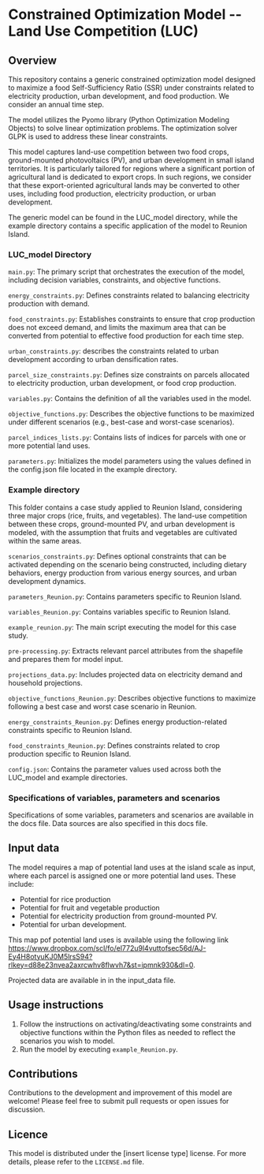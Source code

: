 # Constrained Optimization Model -- Land Use Competition (LUC)

## Overview

This repository contains a generic constrained optimization model designed to maximize a food Self-Sufficiency Ratio (SSR) under constraints related to electricity production, urban development, and food production.
We consider an annual time step.

The model utilizes the Pyomo library (Python Optimization Modeling Objects) to solve linear optimization problems. The optimization solver GLPK is used to address these linear constraints.

This model captures land-use competition between two food crops, ground-mounted photovoltaics (PV), and urban development in small island territories. It is particularly tailored for regions 
where a significant portion of agricultural land is dedicated to export crops. In such regions, we consider that these export-oriented agricultural lands may be converted to other uses, including food production, electricity production, or urban development.



The generic model can be found in the LUC_model directory, while the example directory contains a specific application 
of the model to Reunion Island.


### LUC_model Directory

`main.py`: The primary script that orchestrates the execution of the model, including decision variables, constraints, and objective functions.

`energy_constraints.py`: Defines constraints related to balancing electricity production with demand.

`food_constraints.py`: Establishes constraints to ensure that crop production does not exceed demand, and limits the maximum area that can be 
converted from potential to effective food production for each time step.

`urban_constraints.py`: describes the constraints related to urban development according to urban densification rates.

`parcel_size_constraints.py`: Defines size constraints on parcels allocated to electricity production, urban development, or food crop production.

`variables.py`: Contains the definition of all the variables used in the model.

`objective_functions.py`: Describes the objective functions to be maximized under different scenarios (e.g., best-case and worst-case scenarios).

`parcel_indices_lists.py`: Contains lists of indices for parcels with one or more potential land uses.

`parameters.py`: Initializes the model parameters using the values defined in the config.json file located in the example directory.

### Example directory

This folder contains a case study applied to Reunion Island, considering three major crops (rice, fruits, and vegetables). 
The land-use competition between these crops, ground-mounted PV, and urban development is modeled, with the assumption that fruits and vegetables are cultivated within the same areas. 

`scenarios_constraints.py`: Defines optional constraints that can be activated depending on the scenario being constructed, including dietary behaviors, energy production from various energy sources, and urban development dynamics.

`parameters_Reunion.py`: Contains parameters specific to Reunion Island.

`variables_Reunion.py`: Contains variables specific to Reunion Island.

`example_reunion.py`: The main script executing the model for this case study.

`pre-processing.py`: Extracts relevant parcel attributes from the shapefile and prepares them for model input.

`projections_data.py`: Includes projected data on electricity demand and household projections.

`objective_functions_Reunion.py`: Describes objective functions to maximize following a best case and worst case scenario in Reunion.

`energy_constraints_Reunion.py`: Defines energy production-related constraints specific to Reunion Island.

`food_constraints_Reunion.py`: Defines constraints related to crop production specific to Reunion Island.

`config.json`: Contains the parameter values used across both the LUC_model and example directories.

### Specifications of variables, parameters and scenarios

Specifications of some variables, parameters and scenarios are available in the docs file.
Data sources are also specified in this docs file.

## Input data 

The model requires a map of potential land uses at the island scale as input, where each parcel is assigned one or more potential land uses. 
These include:

- Potential for rice production
- Potential for fruit and vegetable production
- Potential for electricity production from ground-mounted PV.
- Potential for urban development.

This map pof potential land uses is available using the following link https://www.dropbox.com/scl/fo/el772u9l4vuttofsec56d/AJ-Ey4H8otyuKJ0M5lrsS94?rlkey=d88e23nvea2axrcwhv8flwvh7&st=ipmnk930&dl=0. 

Projected data are available in in the input_data file.

## Usage instructions

1. Follow the instructions on activating/deactivating some constraints and objective functions 
within the Python files as needed to reflect the scenarios you wish to model.
2. Run the model by executing `example_Reunion.py`.

## Contributions

Contributions to the development and improvement of this model are welcome!
Please feel free to submit pull requests or open issues for discussion.

## Licence

This model is distributed under the [insert license type] license. For more details, please refer to the `LICENSE.md` file.
